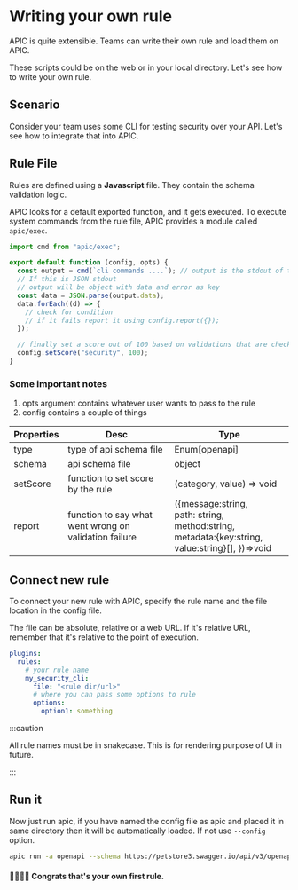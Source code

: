 # Writing your own rule

APIC is quite extensible. Teams can write their own rule and load them on APIC.

These scripts could be on the web or in your local directory. Let's see how to write your own rule.

## Scenario

Consider your team uses some CLI for testing security over your API. Let's see how to integrate that into APIC.

## Rule File

Rules are defined using a **Javascript** file. They contain the schema validation logic.

APIC looks for a default exported function, and it gets executed. To execute system commands from the rule file, APIC provides a module called `apic/exec`.

```js title="my-rule.js"
import cmd from "apic/exec";

export default function (config, opts) {
  const output = cmd(`cli commands ....`); // output is the stdout of the CLI
  // If this is JSON stdout
  // output will be object with data and error as key
  const data = JSON.parse(output.data);
  data.forEach((d) => {
    // check for condition
    // if it fails report it using config.report({});
  });

  // finally set a score out of 100 based on validations that are checked
  config.setScore("security", 100);
}
```

### Some important notes

1. opts argument contains whatever user wants to pass to the rule
2. config contains a couple of things

| Properties | Desc                                                  | Type                                                                                                           |
| ---------- | ----------------------------------------------------- | -------------------------------------------------------------------------------------------------------------- |
| type       | type of api schema file                               | Enum[openapi]                                                                                                  |
| schema     | api schema file                                       | object                                                                                                         |
| setScore   | function to set score by the rule                     | (category, value) => void                                                                                      |
| report     | function to say what went wrong on validation failure | ({message:string, <br/>path: string, <br/>method:string, <br/> metadata:{key:string, value:string}[], })=>void |

## Connect new rule

To connect your new rule with APIC, specify the rule name and the file location in the config file.

The file can be absolute, relative or a web URL. If it's relative URL, remember that it's relative to the point of execution.

```yaml title="apic.yaml"
plugins:
  rules:
    # your rule name
    my_security_cli:
      file: "<rule dir/url>"
      # where you can pass some options to rule
      options:
        option1: something
```

:::caution

All rule names must be in snakecase. This is for rendering purpose of UI in future.

:::

## Run it

Now just run apic, if you have named the config file as apic and placed it in same directory then it will be automatically loaded. If not use `--config` option.

```bash
apic run -a openapi --schema https://petstore3.swagger.io/api/v3/openapi.json --config .
```

#### 🎉🎉🎉🎉 Congrats that's your own first rule.
